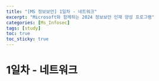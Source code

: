 ```yaml
---
title: "[MS 정보보안] 1일차 - 네트워크"
excerpt: "Microsoft와 함께하는 2024 정보보안 인재 양성 프로그램"
categories: [Ms_Infosec]
tags: [study]
toc: true
toc_sticky: true
---
```


# 1일차 - 네트워크